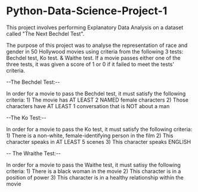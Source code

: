 # Python-Data-Science-Project-1

This project involves performing Explanatory Data Analysis on a dataset called "The Next Bechdel Test". 

The purpose of this project was to analyse the representation of race and gender in 50 Hollywood movies using criteria from the following 3 tests: Bechdel test, Ko test.
& Waithe test. If a movie passes either one of the three tests, it was given a score of 1 or 0 if it failed to meet the tests' criteria.

--The Bechdel Test:--

In order for a movie to pass the Bechdel test, it must satisfy the following criteria:
      1) The movie has AT LEAST 2 NAMED female characters
      2) Those characters have AT LEAST 1 conversation that is NOT about a man

--The Ko Test:--

In order for a movie to pass the Ko test, it must satisfy the following criteria:
      1) There is a non-white, female-identifying person in the film
      2) This character speaks in AT LEAST 5 scenes
      3) This character speaks ENGLISH
 
-- The Wraithe Test:--

In order for a movie to pass the Waithe test, it must satisy the following criteria:
      1) There is a black woman in the movie 
      2) This character is in a position of power 
      3) This character is in a healthy relationship within the movie 
